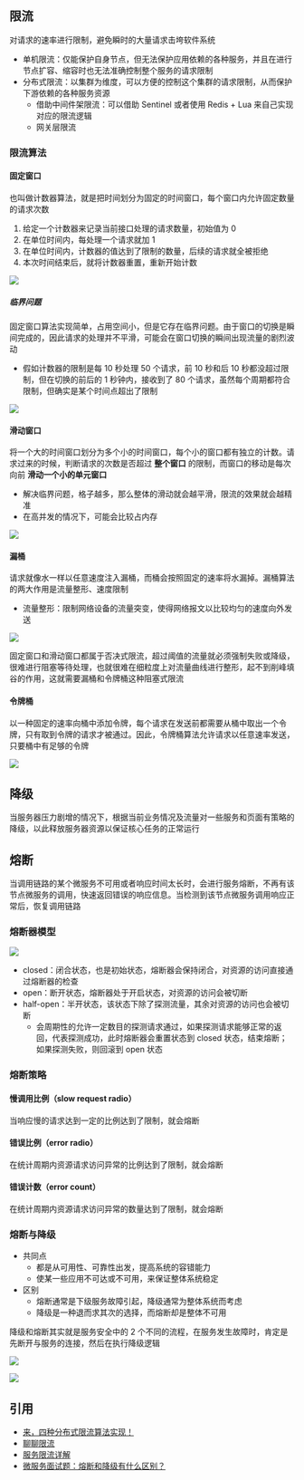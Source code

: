 ## 限流

对请求的速率进行限制，避免瞬时的大量请求击垮软件系统

- 单机限流：仅能保护自身节点，但无法保护应用依赖的各种服务，并且在进行节点扩容、缩容时也无法准确控制整个服务的请求限制
- 分布式限流：以集群为维度，可以方便的控制这个集群的请求限制，从而保护下游依赖的各种服务资源
  - 借助中间件架限流：可以借助 Sentinel 或者使用 Redis + Lua 来自己实现对应的限流逻辑
  - 网关层限流

### 限流算法

#### 固定窗口

也叫做计数器算法，就是把时间划分为固定的时间窗口，每个窗口内允许固定数量的请求次数

1. 给定一个计数器来记录当前接口处理的请求数量，初始值为 0
2. 在单位时间内，每处理一个请求就加 1
3. 在单位时间内，计数器的值达到了限制的数量，后续的请求就全被拒绝
4. 本次时间结束后，就将计数器重置，重新开始计数

![](./md.assets/counter.png)

##### 临界问题

固定窗口算法实现简单，占用空间小，但是它存在临界问题。由于窗口的切换是瞬间完成的，因此请求的处理并不平滑，可能会在窗口切换的瞬间出现流量的剧烈波动

- 假如计数器的限制是每 10 秒处理 50 个请求，前 10 秒和后 10 秒都没超过限制，但在切换的前后的 1 秒钟内，接收到了 80 个请求，虽然每个周期都符合限制，但确实是某个时间点超出了限制

![](./md.assets/counter_2.png)

#### 滑动窗口

将一个大的时间窗口划分为多个小的时间窗口，每个小的窗口都有独立的计数。请求过来的时候，判断请求的次数是否超过 **整个窗口** 的限制，而窗口的移动是每次向前 **滑动一个小的单元窗口**

- 解决临界问题，格子越多，那么整体的滑动就会越平滑，限流的效果就会越精准
- 在高并发的情况下，可能会比较占内存

![](./md.assets/slip.png)

#### 漏桶

请求就像水一样以任意速度注入漏桶，而桶会按照固定的速率将水漏掉。漏桶算法的两大作用是流量整形、速度限制

- 流量整形：限制网络设备的流量突变，使得网络报文以比较均匀的速度向外发送

![](./md.assets/barrel.png)

固定窗口和滑动窗口都属于否决式限流，超过阈值的流量就必须强制失败或降级，很难进行阻塞等待处理，也就很难在细粒度上对流量曲线进行整形，起不到削峰填谷的作用，这就需要漏桶和令牌桶这种阻塞式限流

#### 令牌桶

以一种固定的速率向桶中添加令牌，每个请求在发送前都需要从桶中取出一个令牌，只有取到令牌的请求才被通过。因此，令牌桶算法允许请求以任意速率发送，只要桶中有足够的令牌

![](./md.assets/token_barrel.png)

## 降级

当服务器压力剧增的情况下，根据当前业务情况及流量对一些服务和页面有策略的降级，以此释放服务器资源以保证核心任务的正常运行

## 熔断

当调用链路的某个微服务不可用或者响应时间太长时，会进行服务熔断，不再有该节点微服务的调用，快速返回错误的响应信息。当检测到该节点微服务调用响应正常后，恢复调用链路

### 熔断器模型

![](./md.assets/fusing_model.png)

- closed：闭合状态，也是初始状态，熔断器会保持闭合，对资源的访问直接通过熔断器的检查
- open：断开状态，熔断器处于开启状态，对资源的访问会被切断
- half-open：半开状态，该状态下除了探测流量，其余对资源的访问也会被切断
  - 会周期性的允许一定数目的探测请求通过，如果探测请求能够正常的返回，代表探测成功，此时熔断器会重置状态到 closed 状态，结束熔断；如果探测失败，则回滚到 open 状态

### 熔断策略

#### 慢调用比例（slow request radio）

当响应慢的请求达到一定的比例达到了限制，就会熔断

#### 错误比例（error radio）

在统计周期内资源请求访问异常的比例达到了限制，就会熔断

#### 错误计数（error count）

在统计周期内资源请求访问异常的数量达到了限制，就会熔断

### 熔断与降级

- 共同点
  - 都是从可用性、可靠性出发，提高系统的容错能力
  - 使某一些应用不可达或不可用，来保证整体系统稳定
- 区别
  - 熔断通常是下级服务故障引起，降级通常为整体系统而考虑
  - 降级是一种退而求其次的选择，而熔断却是整体不可用

降级和熔断其实就是服务安全中的 2 个不同的流程，在服务发生故障时，肯定是先断开与服务的连接，然后在执行降级逻辑

![](./md.assets/fusing.png)

![](./md.assets/fusing_reduce_limit.png)

## 引用

- [来，四种分布式限流算法实现！](https://mp.weixin.qq.com/s/fsTBXAKacoeLx2NUBYaFsQ)
- [聊聊限流](https://mp.weixin.qq.com/s?__biz=Mzg3OTU5NzQ1Mw==&mid=2247487439&idx=1&sn=87beaedb8a8024615f0674c1cf88ca02&chksm=cf034d2df874c43bc2a928e856ebd7dc3f17742e425bb192e3e410f4c15ee4ab195f13e8c706&scene=178&cur_album_id=2206501082485358594#rd)
- [服务限流详解](https://javaguide.cn/high-availability/limit-request.html)
- [微服务面试题：熔断和降级有什么区别？](https://blog.csdn.net/BruceLiu_code/article/details/129122169)
